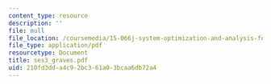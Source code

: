```yaml
---
content_type: resource
description: ''
file: null
file_location: /coursemedia/15-066j-system-optimization-and-analysis-for-manufacturing-summer-2003/210fd3dda4c92bc361a03bcaa6db72a4_ses3_graves.pdf
file_type: application/pdf
resourcetype: Document
title: ses3_graves.pdf
uid: 210fd3dd-a4c9-2bc3-61a0-3bcaa6db72a4
---
```

